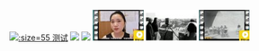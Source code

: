 
[![](https://i.loli.net/2019/06/16/5d0579386d9d590421.jpg ':size=55 测试')](https://hao.360.com/)
<a href="P:/Public%20Folder/ather/video-ather+/190608182755.mp4" target="_blank" title="教切生果"><img src="https://i.loli.net/2019/06/16/5d0579386d9d590421.jpg" height="55px"></a>
<a href="///P:/Public%20Folder/ather/video-ather+/专家讲解糖尿病如何形成.mp4" target="_blank" title="专家讲解糖尿病如何形成"><img src="https://i.loli.net/2019/06/16/5d05d4a6adbfb94996.jpg"  height="55px"></a>
<a href="https://jia666-my.sharepoint.com/:v:/g/personal/hk3zzoskr_xkx_me/EafFn3DoxH1Ll9amMNve7h8BpRYCbfPQWhuhspiSbw9CfQ?e=bPfpor" target="_blank" title="手把手教你如何用手机拍视频赚钱，毫无保留分享，全是干货"><img src="https://raw.githubusercontent.com/cshgjy/images/master/other/20190720105456.jpg"></a>
<a href="https://jia666-my.sharepoint.com/:v:/g/personal/hk3zzoskr_xkx_me/EdfURSJsQBVArW8p7bnu2ssBpkuhBFxYOfARQdGiza9v2w?e=XDyTrZ" target="_blank" title="这是架设在高处的摄像机拍摄了110年前北京前门外大街的无声电影，记录了当时人们的服饰，礼节，穷人，富人，街景，宗教，交通工具，骡马，出殡，以及人们看到摄像机时的惊奇神态……。太珍贵了！能看到100多年前活动的影像。"><img src="https://raw.githubusercontent.com/cshgjy/images/master/other/20190720113700.jpg"></a>
<a href="https://jia666-my.sharepoint.com/:v:/g/personal/hk3zzoskr_xkx_me/EW3WBdjXKxVEoNGJkFX0pRgBOw0MGQ2r6wZVwQmbB_MC1w?e=eChvgu" target="_blank" title="（快镜）100年前的北京街头什么样？珍贵历史镜头值得一看！"><img src="https://raw.githubusercontent.com/cshgjy/images/master/other/20190720114730.jpg"></a>


